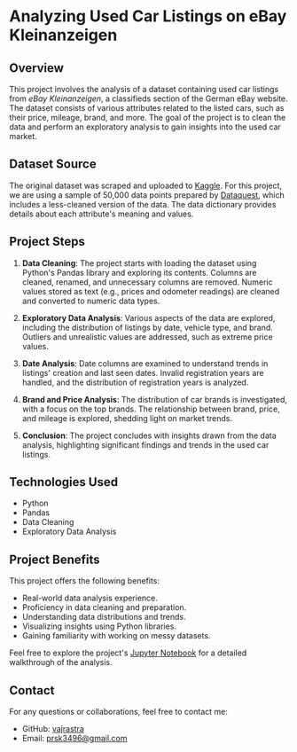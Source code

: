 # Analyzing Used Car Listings on eBay Kleinanzeigen

## Overview

This project involves the analysis of a dataset containing used car listings from *eBay Kleinanzeigen*, a classifieds section of the German eBay website. The dataset consists of various attributes related to the listed cars, such as their price, mileage, brand, and more. The goal of the project is to clean the data and perform an exploratory analysis to gain insights into the used car market.

## Dataset Source

The original dataset was scraped and uploaded to [Kaggle](https://www.kaggle.com/orgesleka/used-cars-database/data). For this project, we are using a sample of 50,000 data points prepared by [Dataquest](https://www.dataquest.io), which includes a less-cleaned version of the data. The data dictionary provides details about each attribute's meaning and values.

## Project Steps

1. **Data Cleaning**: The project starts with loading the dataset using Python's Pandas library and exploring its contents. Columns are cleaned, renamed, and unnecessary columns are removed. Numeric values stored as text (e.g., prices and odometer readings) are cleaned and converted to numeric data types.

2. **Exploratory Data Analysis**: Various aspects of the data are explored, including the distribution of listings by date, vehicle type, and brand. Outliers and unrealistic values are addressed, such as extreme price values.

3. **Date Analysis**: Date columns are examined to understand trends in listings' creation and last seen dates. Invalid registration years are handled, and the distribution of registration years is analyzed.

4. **Brand and Price Analysis**: The distribution of car brands is investigated, with a focus on the top brands. The relationship between brand, price, and mileage is explored, shedding light on market trends.

5. **Conclusion**: The project concludes with insights drawn from the data analysis, highlighting significant findings and trends in the used car listings.

## Technologies Used

- Python
- Pandas
- Data Cleaning
- Exploratory Data Analysis

## Project Benefits

This project offers the following benefits:
- Real-world data analysis experience.
- Proficiency in data cleaning and preparation.
- Understanding data distributions and trends.
- Visualizing insights using Python libraries.
- Gaining familiarity with working on messy datasets.

Feel free to explore the project's [Jupyter Notebook](https://github.com/vajrastra/Exploring-eBay-Car-Sales-Data/blob/main/Exploring%20eBay%20Car%20Sales%20Data.ipynb) for a detailed walkthrough of the analysis.

## Contact

For any questions or collaborations, feel free to contact me:

- GitHub: [vajrastra](https://github.com/vajrastra)
- Email: prsk3496@gmail.com